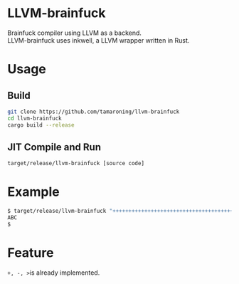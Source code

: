 # LLVM-brainfuck
Brainfuck compiler using LLVM as a backend.  
LLVM-brainfuck uses inkwell, a LLVM wrapper written in Rust.

# Usage

## Build

```sh
git clone https://github.com/tamaroning/llvm-brainfuck
cd llvm-brainfuck
cargo build --release
```

## JIT Compile and Run
```sh
target/release/llvm-brainfuck [source code]
```

# Example
```sh
$ target/release/llvm-brainfuck "+++++++++++++++++++++++++++++++++++++++++++++++++++++++++++++++++.+.+.>++++++++++."
ABC
$ 
```

# Feature
```+, -, >```is already implemented.
